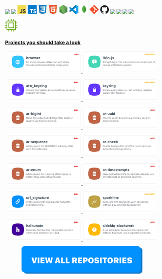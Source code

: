 <!--### Привет/Hello/Cześć 👋, my name is Egor
#### I am a software engineering student
![I am a software engineering student](https://camo.githubusercontent.com/f6decabc6a509fd6d5d8a1053fedc3ad96458e223c6a9f8f312d125b6e833c7b/68747470733a2f2f692e696d6775722e636f6d2f6958754c3148472e706e67)

- ⚡️ Fast learner
- 🤟 I love programming
- 🌱 Currently learning Java (in university)
- 💪 Currently working on: [out on my own]
- 📦 My biggest project so far: [Avalon Project]

## skills and tools-->

<code><img height="30" src="https://camo.githubusercontent.com/ee7c2a37b02913fa0c8391d5ac4902336333e57dde7ab47ace2fb2e01ed1682e/68747470733a2f2f7777772e7068702e6e65742f696d616765732f6c6f676f732f6e65772d7068702d6c6f676f2e737667"></code>
<code><img height="30" src="https://camo.githubusercontent.com/f85f882cb31eeaeee657ec955313015c30378e8f56c3dc2f06933b617a276cfd/68747470733a2f2f77372e706e6777696e672e636f6d2f706e67732f3734372f3739382f706e672d7472616e73706172656e742d6d7973716c2d6c6f676f2d6d7973716c2d64617461626173652d7765622d646576656c6f706d656e742d636f6d70757465722d736f6674776172652d646f6c7068696e2d6d6172696e652d6d616d6d616c2d616e696d616c732d746578742d7468756d626e61696c2e706e67"></code>
<code><img height="30" src="https://raw.githubusercontent.com/devicons/devicon/master/icons/javascript/javascript-original.svg"></code>
<code><img height="30" src="https://raw.githubusercontent.com/devicons/devicon/master/icons/typescript/typescript-original.svg"></code>
<code><img height="30" src="https://raw.githubusercontent.com/devicons/devicon/master/icons/css3/css3-original.svg"></code>
<code><img height="30" src="https://raw.githubusercontent.com/devicons/devicon/master/icons/html5/html5-original.svg"></code>
<code><img height="30" src="https://raw.githubusercontent.com/github/explore/80688e429a7d4ef2fca1e82350fe8e3517d3494d/topics/nodejs/nodejs.png"></code>
<code><img height="30" src="https://raw.githubusercontent.com/github/explore/80688e429a7d4ef2fca1e82350fe8e3517d3494d/topics/visual-studio-code/visual-studio-code.png"></code>
<code><img height="30" src="https://github.com/devicons/devicon/blob/master/icons/mongodb/mongodb-original.svg"></code>
<code><img height="30" src="https://raw.githubusercontent.com/devicons/devicon/master/icons/git/git-plain.svg"></code>
<code><img height="30" src="https://github.com/devicons/devicon/blob/master/icons/github/github-original.svg"></code>
<code><img height="30" src="https://camo.githubusercontent.com/05d7710c29779b5f7f7c467eb6d9bcca794939dfecc5e73dedebebe9921399bf/68747470733a2f2f75706c6f61642e77696b696d656469612e6f72672f77696b6970656469612f636f6d6d6f6e732f7468756d622f632f63662f4c75612d4c6f676f2e7376672f39343770782d4c75612d4c6f676f2e7376672e706e67"></code>
<code><img height="30" src="https://cdn4.iconfinder.com/data/icons/logos-and-brands/512/91_Discord_logo_logos-256.png"></code>
<code><img height="30" src="https://camo.githubusercontent.com/6cc41155e58a4eebe7353d524da5ebb0de7aaf4fd4ad45fb9a433c8b41d38c16/68747470733a2f2f747365332e6d6d2e62696e672e6e65742f74683f69643d4f49502e7276756a594b4f546d2d2d5654334b545a775633786748614861267069643d417069"></code>
<code><img height="30" src="https://cdn4.iconfinder.com/data/icons/logos-and-brands/512/181_Java_logo_logos-256.png"></code>


 

<a href='https://docs.github.com/en/developers'><img src='https://raw.githubusercontent.com/acervenky/animated-github-badges/master/assets/devbadge.gif' width='40' height='40'>

<!--[![Top Langs](https://github-readme-stats.vercel.app/api/top-langs/?username=Burevestnikk)](https://github.com/anuraghazra/github-readme-stats)-->

<!--![GitHub stats](https://github-readme-stats.vercel.app/api?username=Burevestnikk&show_icons=true)  -->

<!--![GitHub metrics](https://metrics.lecoq.io/Burevestnikk)  -->

<!--![Profile views](https://gpvc.arturio.dev/Burevestnikk)  -->

### Projects you should take a look

<p align="center">
  <a href="https://github.com/fnando/browser">
    <img width="49%" src="https://github.com/fnando/fnando/raw/main/images/browser.png" alt="browser: Do some browser detection with Ruby. Includes ActionController integration.">
  </a>

  <a href="https://github.com/fnando/i18n-js">
    <img width="49%" src="https://github.com/fnando/fnando/raw/main/images/i18n-js.png" alt="i18n-js: Bring Ruby’s I18n translations to JavaScript. It comes with Rails support.">
  </a>
</p>

<p align="center">
  <a href="https://github.com/fnando/attr_keyring">
    <img width="49%" src="https://github.com/fnando/fnando/raw/main/images/attr_keyring.png" alt="attr_keyring: Simple encryption-at-rest with key rotation support for Ruby.">
  </a>

  <a href="https://github.com/fnando/keyring-node">
    <img width="49%" src="https://github.com/fnando/fnando/raw/main/images/keyring.png" alt="keyring: Simple encryption-at-rest with key rotation support for Node.js.">
  </a>
</p>

<p align="center">
  <a href="https://github.com/fnando/ar-bigint">
    <img width="49%" src="https://github.com/fnando/fnando/raw/main/images/ar-bigint.png" alt="ar-bigint: Make ActiveRecord's PostgreSQL adapter always use bigint columns.">
  </a>

  <a href="https://github.com/fnando/ar-uuid">
    <img width="49%" src="https://github.com/fnando/fnando/raw/main/images/ar-uuid.png" alt="ar-uuid: Enforce uuidv4 colums as primary keys on ActiveRecord.">
  </a>
</p>

<p align="center">
  <a href="https://github.com/fnando/ar-sequence">
    <img width="49%" src="https://github.com/fnando/fnando/raw/main/images/ar-sequence.png" alt="ar-sequence: Add support for SEQUENCE in PostgreSQL with ActiveRecord.">
  </a>

  <a href="https://github.com/fnando/ar-check">
    <img width="49%" src="https://github.com/fnando/fnando/raw/main/images/ar-check.png" alt="ar-check: Enable PostgreSQL's CHECK constraints on ActiveRecord migrations.">
  </a>
</p>

<p align="center">
  <a href="https://github.com/fnando/ar-enum">
    <img width="49%" src="https://github.com/fnando/fnando/raw/main/images/ar-enum.png" alt="ar-enum: Add support for creating ENUM types in PostgreSQL with ActiveRecord.">
  </a>

  <a href="https://github.com/fnando/ar-timestamptz">
    <img width="49%" src="https://github.com/fnando/fnando/raw/main/images/ar-timestamptz.png" alt="ar-timestamptz: Make ActiveRecord's PostgreSQL adapter always use bigint columns.">
  </a>
</p>

<p align="center">
  <a href="https://github.com/fnando/url_signature">
    <img width="49%" src="https://github.com/fnando/fnando/raw/main/images/url_signature.png" alt="url_signature: Create and verify signed urls. Supports expiration time.">
  </a>

  <a href="https://github.com/fnando/sparkline">
    <img width="49%" src="https://github.com/fnando/fnando/raw/main/images/sparkline.png" alt="sparkline: Generate SVG sparklines with JavaScript without any external dependency.">
  </a>
</p>

<p align="center">
  <a href="https://github.com/fnando/haikunate">
    <img width="49%" src="https://github.com/fnando/fnando/raw/main/images/haikunate.png" alt="haikunate: Generate Heroku-like memorable random names like adorable-ox-1234.">
  </a>

  <a href="https://github.com/fnando/sidekiq-clockwork">
    <img width="49%" src="https://github.com/fnando/fnando/raw/main/images/sidekiq-clockwork.png" alt="sidekiq-clockwork: A simplistic implementation of a job scheduler based on Clockwork, but without having to run a separated process.">
  </a>
</p>

<p align="center">
  <a href="https://github.com/fnando?tab=repositories">
    <img src="https://github.com/fnando/fnando/raw/main/images/button.svg" alt="View all repositories">
  </a>
</p>

<!--
**fnando/fnando** is a ✨ _special_ ✨ repository because its `README.md` (this file) appears on your GitHub profile.

Here are some ideas to get you started:

- 🔭 I’m currently working on ...
- 🌱 I’m currently learning ...
- 👯 I’m looking to collaborate on ...
- 🤔 I’m looking for help with ...
- 💬 Ask me about ...
- 📫 How to reach me: ...
- 😄 Pronouns: ...
- ⚡ Fun fact: ...
-->

